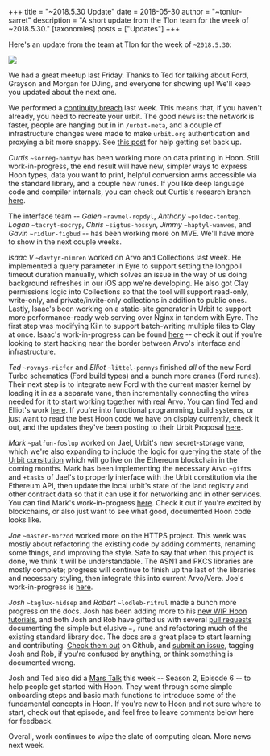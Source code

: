 +++
title = "~2018.5.30 Update"
date = 2018-05-30
author = "~tonlur-sarret"
description = "A short update from the Tlon team for the week of ~2018.5.30."
[taxonomies]
posts = ["Updates"]
+++

Here's an update from the team at Tlon for the week of `~2018.5.30`:

![](https://media.urbit.org/fora/updates/~2018.5.30-Update-1.jpg)

We had a great meetup last Friday. Thanks to Ted for talking about Ford, Grayson and Morgan for DJing, and everyone for
showing up! We'll keep you updated about the next one.

We performed a [continuity breach](https://urbit.org/docs/using/admin/#-continuity-breaches) last week. This means that,
if you haven't already, you need to recreate your urbit. The good news is: the network is faster, people are hanging out
in in `/urbit-meta`, and a couple of infrastructure changes were made to make `urbit.org` authentication and proxying a
bit more snappy. See [this post](https://fora.urbit.org/general/posts/~2018.5.26..03.57.28..7b26~/) for help getting set
back up.

*Curtis* `~sorreg-namtyv` has been working more on data printing in Hoon. Still work-in-progress, the end result will
have new, simpler ways to express Hoon types, data you want to print, helpful conversion arms accessible via the standard
library, and a couple new runes. If you like deep language code and compiler internals, you can check out Curtis's
research branch [here](https://github.com/cgyarvin/arvo/tree/research-tome).

The interface team -- *Galen* `~ravmel-ropdyl`, *Anthony* `~poldec-tonteg`, *Logan* `~tacryt-socryp`, *Chris*
`~sigtus-hossyn`, *Jimmy* `~haptyl-wanwes`, and *Gavin* `~ridlur-figbud` -- has been working more on MVE. We'll have more
to show in the next couple weeks.

*Isaac V* `~davtyr-nimren` worked on Arvo and Collections last week. He implemented a query parameter in Eyre to support
setting the longpoll timeout duration manually, which solves an issue in the way of us doing background refreshes in our
iOS app we're developing. He also got Clay permissions logic into Collections so that the tool will support read-only,
write-only, and private/invite-only collections in addition to public ones. Lastly, Isaac's been working on a static-site
generator in Urbit to support more performance-ready web serving over Nginx in tandem with Eyre. The first step was
modifying Kiln to support batch-writing multiple files to Clay at once. Isaac's work-in-progress can be found
[here](https://github.com/ixv/arvo/branches) -- check it out if you're looking to start hacking near the border between
Arvo's interface and infrastructure.

*Ted* `~rovnys-ricfer` and *Elliot* `~littel-ponnys` finished _all_ of the new Ford Turbo schematics (Ford build types)
and a bunch more cranes (Ford runes). Their next step is to integrate new Ford with the current master kernel by loading
it in as a separate vane, then incrementally connecting the wires needed for it to start working together with real Arvo.
You can find Ted and Elliot's work [here](https://github.com/urbit/arvo/tree/ford-turbo). If you're into functional
programming, build systems, or just want to read the best Hoon code we have on display currently, check it out, and the
updates they've been posting to their Urbit Proposal
[here](https://fora.urbit.org/proposals/posts/~2018.3.15..04.24.35..a47f~).

*Mark* `~palfun-foslup` worked on Jael, Urbit's new secret-storage vane, which we're also expanding to include the logic
for querying the state of the [Urbit consitution](https://github.com/urbit/constitution) which will go live on the
Ethereum blockchain in the coming months. Mark has been implementing the necessary Arvo `+gift`s and `+task`s of Jael's
to properly interface with the Urbit constitution via the Ethereum API, then update the local urbit's state of the land
registry and other contract data so that it can use it for networking and in other services. You can find Mark's
work-in-progress [here](https://github.com/Fang-/arvo/tree/research-constitution). Check it out if you're excited by
blockchains, or also just want to see what good, documented Hoon code looks like.

*Joe* `~master-morzod` worked more on the HTTPS project. This week was mostly about refactoring the existing code by
adding comments, renaming some things, and improving the style. Safe to say that when this project is done, we think it
will be understandable. The ASN1 and PKCS libraries are mostly complete; progress will continue to finish up the last of
the libraries and necessary styling, then integrate this into current Arvo/Vere. Joe's work-in-progress is
[here](https://github.com/joemfb/arvo/tree/acme-wip).

*Josh* `~taglux-nidsep` and *Robert* `~lodleb-ritrul` made a bunch more progress on the docs. Josh has been adding more
to his [new WIP Hoon tutorials](https://github.com/joshuareagan/doc-drafts), and both Josh and Rob have gifted us with
several [pull requests](https://github.com/urbit/docs/pulls) documenting the simple but elusive `=,` rune and refactoring
much of the existing standard library doc. The docs are a great place to start learning and contributing. [Check them
out](https://github.com/urbit/docs) on Github, and [submit an issue](https://github.com/urbit/docs/issues), tagging Josh
and Rob, if you're confused by anything, or think something is documented wrong.

Josh and Ted also did a [Mars Talk](https://www.youtube.com/watch?v=IgQo5aSezK4) this week -- Season 2, Episode 6 -- to
help people get started with Hoon. They went through some simple onboarding steps and basic math functions to introduce
some of the fundamental concepts in Hoon. If you're new to Hoon and not sure where to start, check out that episode, and
feel free to leave comments below here for feedback.

Overall, work continues to wipe the slate of computing clean. More news next week.
